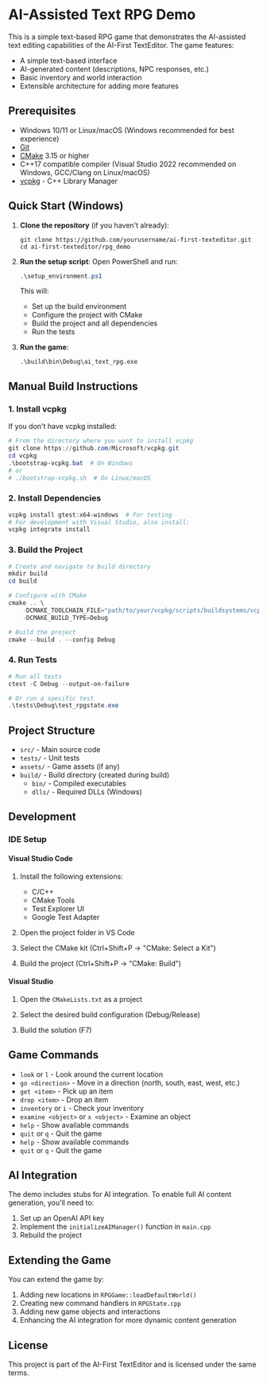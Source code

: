 # AI-Assisted Text RPG Demo

This is a simple text-based RPG game that demonstrates the AI-assisted text editing capabilities of the AI-First TextEditor. The game features:

- A simple text-based interface
- AI-generated content (descriptions, NPC responses, etc.)
- Basic inventory and world interaction
- Extensible architecture for adding more features

## Prerequisites

- Windows 10/11 or Linux/macOS (Windows recommended for best experience)
- [Git](https://git-scm.com/downloads)
- [CMake](https://cmake.org/download/) 3.15 or higher
- C++17 compatible compiler (Visual Studio 2022 recommended on Windows, GCC/Clang on Linux/macOS)
- [vcpkg](https://vcpkg.io/en/getting-started.html) - C++ Library Manager

## Quick Start (Windows)

1. **Clone the repository** (if you haven't already):
   ```
   git clone https://github.com/yourusername/ai-first-texteditor.git
   cd ai-first-texteditor/rpg_demo
   ```

2. **Run the setup script**:
   Open PowerShell and run:
   ```powershell
   .\setup_environment.ps1
   ```
   This will:
   - Set up the build environment
   - Configure the project with CMake
   - Build the project and all dependencies
   - Run the tests

3. **Run the game**:
   ```
   .\build\bin\Debug\ai_text_rpg.exe
   ```

## Manual Build Instructions

### 1. Install vcpkg

If you don't have vcpkg installed:

```powershell
# From the directory where you want to install vcpkg
git clone https://github.com/Microsoft/vcpkg.git
cd vcpkg
.\bootstrap-vcpkg.bat  # On Windows
# or
# ./bootstrap-vcpkg.sh  # On Linux/macOS
```

### 2. Install Dependencies

```powershell
vcpkg install gtest:x64-windows  # For testing
# For development with Visual Studio, also install:
vcpkg integrate install
```

### 3. Build the Project

```powershell
# Create and navigate to build directory
mkdir build
cd build

# Configure with CMake
cmake .. \
    -DCMAKE_TOOLCHAIN_FILE="path/to/your/vcpkg/scripts/buildsystems/vcpkg.cmake" \
    -DCMAKE_BUILD_TYPE=Debug

# Build the project
cmake --build . --config Debug
```

### 4. Run Tests

```powershell
# Run all tests
ctest -C Debug --output-on-failure

# Or run a specific test
.\tests\Debug\test_rpgstate.exe
```

## Project Structure

- `src/` - Main source code
- `tests/` - Unit tests
- `assets/` - Game assets (if any)
- `build/` - Build directory (created during build)
  - `bin/` - Compiled executables
  - `dlls/` - Required DLLs (Windows)

## Development

### IDE Setup

#### Visual Studio Code

1. Install the following extensions:
   - C/C++
   - CMake Tools
   - Test Explorer UI
   - Google Test Adapter

2. Open the project folder in VS Code

3. Select the CMake kit (Ctrl+Shift+P -> "CMake: Select a Kit")

4. Build the project (Ctrl+Shift+P -> "CMake: Build")

#### Visual Studio

1. Open the `CMakeLists.txt` as a project

2. Select the desired build configuration (Debug/Release)

3. Build the solution (F7)

## Game Commands

- `look` or `l` - Look around the current location
- `go <direction>` - Move in a direction (north, south, east, west, etc.)
- `get <item>` - Pick up an item
- `drop <item>` - Drop an item
- `inventory` or `i` - Check your inventory
- `examine <object>` or `x <object>` - Examine an object
- `help` - Show available commands
- `quit` or `q` - Quit the game
- `help` - Show available commands
- `quit` or `q` - Quit the game

## AI Integration

The demo includes stubs for AI integration. To enable full AI content generation, you'll need to:

1. Set up an OpenAI API key
2. Implement the `initializeAIManager()` function in `main.cpp`
3. Rebuild the project

## Extending the Game

You can extend the game by:

1. Adding new locations in `RPGGame::loadDefaultWorld()`
2. Creating new command handlers in `RPGState.cpp`
3. Adding new game objects and interactions
4. Enhancing the AI integration for more dynamic content generation

## License

This project is part of the AI-First TextEditor and is licensed under the same terms.

